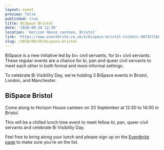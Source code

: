 ```yaml
---
layout: event
preview: false
published: true
title: BiSpace Bristol
date: '2018-09-20 12:30'
location: 'Horizon House canteen, Bristol'
link: 'https://www.eventbrite.co.uk/e/bispace-bristol-tickets-49735716868'
slug: /2018/09/20/bispace-bristol
---
```

BiSpace is a new initiative led by bi+ civil servants, for bi+ civil servants. These regular events are a chance for bi, pan and queer civil servants to meet each other in both formal and more informal settings. 

To celebrate Bi Visibility Day, we're holding 3 BiSpace events in Bristol, London, and Manchester.

## BiSpace Bristol

Come along to Horizon House canteen on 20 September at 12:30 to 14:00 in Bristol. 

This will be a chilled lunch time event to meet fellow bi, pan, queer civil servants and celebrate Bi Visibility Day.

Feel free to bring along your lunch and please sign up on the [Eventbrite page](https://www.eventbrite.co.uk/e/bispace-bristol-tickets-49735716868) to make sure you’re on the list.
